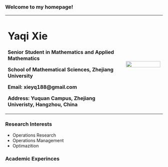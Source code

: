 ### Welcome to my homepage!
<div>
<table border="0">
  <tr>
    <td width="75%">
      <h1>Yaqi Xie</h1>
      <p><b>Senior Student in Mathematics and Applied Mathematics</b></p>
      <p><b>School of Mathematical Sciences, Zhejiang University</b></p>
      <p><b>Email: xieyq188@gmail.com</b></p>
      <p><b>Address: Yuquan Campus, Zhejiang Univeristy, Hangzhou, China</b></p>
    </td>
    <td width="25%">
      <img src="/zhengjianzhao.jpg" width="100%">     
    </td>
  </tr>
</table>
</div>

### Research Interests
- Operations Research
- Operations Management
- Optimazition

### Academic Experinces
